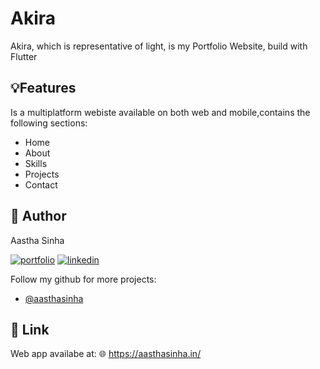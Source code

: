 
# Akira

Akira, which is representative of light, is my Portfolio Website, build with Flutter



## 💡Features
Is a multiplatform webiste available on both web and mobile,contains the following sections:

- Home
- About
- Skills
- Projects
- Contact



## 👩 Author
Aastha Sinha

[![portfolio](https://img.shields.io/badge/my_portfolio-000?style=for-the-badge&logo=ko-fi&logoColor=white)](https://aasthasinha.in/)
[![linkedin](https://img.shields.io/badge/linkedin-0A66C2?style=for-the-badge&logo=linkedin&logoColor=white)](https://www.linkedin.com/in/aastha-sinha-/)

Follow my github for more projects:
- [@aasthasinha](https://github.com/AasthaSinha2002)


## 🔗 Link
 Web app availabe at:
 🌐
https://aasthasinha.in/

